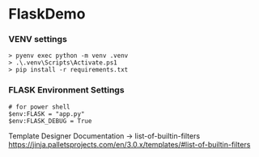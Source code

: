 # FlaskDemo

### VENV settings
```
> pyenv exec python -m venv .venv  
> .\.venv\Scripts\Activate.ps1
> pip install -r requirements.txt
```

### FLASK Environment Settings
```
# for power shell
$env:FLASK = "app.py"
$env:FLASK_DEBUG = True
```

Template Designer Documentation -> list-of-builtin-filters   
https://jinja.palletsprojects.com/en/3.0.x/templates/#list-of-builtin-filters